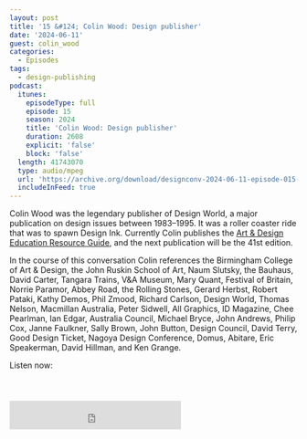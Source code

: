 ```yaml
---
layout: post
title: '15 &#124; Colin Wood: Design publisher'
date: '2024-06-11'
guest: colin_wood
categories:
  - Episodes
tags:
  - design-publishing
podcast:
  itunes:
    episodeType: full
    episode: 15
    season: 2024
    title: 'Colin Wood: Design publisher'
    duration: 2608
    explicit: 'false'
    block: 'false'
  length: 41743070
  type: audio/mpeg
  url: 'https://archive.org/download/designconv-2024-06-11-episode-015-colin-wood/2024-06-11-episode-015-colin-wood.mp3'
  includeInFeed: true
---
```


Colin Wood was the legendary publisher of Design World, a major publication on
design issues between 1983–1995. It was a roller coaster ride that was to
spawn Design Ink. Currently Colin publishes the [Art & Design Education Resource
Guide](https://www.aderg.com.au), and the next publication will be the 41st
edition.

In the course of this conversation Colin references the Birmingham College of
Art & Design, the John Ruskin School of Art, Naum Slutsky, the Bauhaus, David
Carter, Tangara Trains, V&A Museum, Mary Quant, Festival of Britain, Norrie
Paramor, Abbey Road, the Rolling Stones, Gerard Herbst, Robert Pataki, Kathy
Demos, Phil Zmood, Richard Carlson,  Design World, Thomas Nelson, Macmillan
Australia, Peter Sidwell, All Graphics, ID Magazine, Chee Pearlman, Ian Edgar,
Australia Council, Michael Bryce, John Andrews, Philip Cox, Janne Faulkner,
Sally Brown, John Button, Design Council, David Terry, Good Design Ticket,
Nagoya Design Conference, Domus, Abitare, Eric Speakerman, David Hillman, and
Ken Grange.

Listen now:
<div class="responsive-embed" style="padding-top: 8%;">
  <!--suppress HtmlUnknownAttribute, HtmlDeprecatedAttribute -->
  <iframe src="https://archive.org/embed/designconv-2024-06-11-episode-015-colin-wood" class="responsive-embed-item" height="50" frameborder="0" webkitallowfullscreen="true" mozallowfullscreen="true" allowfullscreen></iframe>
</div>
